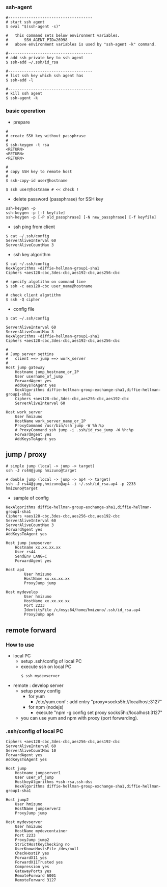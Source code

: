 ### ssh-agent

```
#-------------------------------------
# start ssh agent
$ eval "$(ssh-agent -s)"

#   this command sets below environment variables.
#		SSH_AGENT_PID=26998
#	above environment variables is used by "ssh-agent -k" command.

#-------------------------------------
# add ssh private key to ssh agent
$ ssh-add ~/.ssh/id_rsa

#-------------------------------------
# list ssh key which ssh agent has
$ ssh-add -l

#-------------------------------------
# kill ssh agent
$ ssh-agent -k
```

### basic operation

- prepare

```
#
# create SSH key without passphrase
#
$ ssh-keygen -t rsa
<RETURN>
<RETURN>
<RETURN>

#
# copy SSH key to remote host
#
$ ssh-copy-id user@hostname

$ ssh user@hostname # << check !
```

- delete password (passphrase) for SSH key

```
ssh-keygen -p
ssh-keygen -p [-f keyfile]
ssh-keygen -p [-P old_passphrase] [-N new_passphrase] [-f keyfile]
```

- ssh ping from client

```
$ cat ~/.ssh/config
ServerAliveInterval 60
ServerAliveCountMax 3
```

- ssh key algorithm

```
$ cat ~/.ssh/config
KexAlgorithms +diffie-hellman-group1-sha1
Ciphers +aes128-cbc,3des-cbc,aes192-cbc,aes256-cbc
```

```
# specify algotithm on command line
$ ssh -c aes128-cbc user_name@hostname
```

```
# check client algotithm
$ ssh -Q cipher
```

- config file
```
$ cat ~/.ssh/config

ServerAliveInterval 60
ServerAliveCountMax 3
KexAlgorithms +diffie-hellman-group1-sha1
Ciphers +aes128-cbc,3des-cbc,aes192-cbc,aes256-cbc

#
# Jump server settins
#   client ==> jump ==> work_server
#
Host jump gateway
    Hostname jump_hostname_or_IP
    User username_of_jump
    ForwardAgent yes
    AddKeysToAgent yes
    KexAlgorithms diffie-hellman-group-exchange-sha1,diffie-hellman-group1-sha1
    Ciphers +aes128-cbc,3des-cbc,aes256-cbc,aes192-cbc
    ServerAliveInterval 60

Host work_server
    User hmizuno
    HostName work_server_name_or_IP
    ProxyCommand /usr/bin/ssh jump -W %h:%p
    # ProxyCommand ssh jump -i .ssh/id_rsa_jump -W %h:%p
    ForwardAgent yes
    AddKeysToAgent yes
```

## jump / proxy
```
# simple jump (local -> jump -> target)
ssh -J rs44@jump hmizuno@target

# double jump (local -> jump -> ap4 -> target)
ssh -J rs44@jump,hmizuno@ap4 -i ~/.ssh/id_rsa.ap4 -p 2233 hmizuno@target
```

- sample of config
```
KexAlgorithms diffie-hellman-group-exchange-sha1,diffie-hellman-group1-sha1
Ciphers +aes128-cbc,3des-cbc,aes256-cbc,aes192-cbc
ServerAliveInterval 60
ServerAliveCountMax 3
ForwardAgent yes
AddKeysToAgent yes

Host jump jumpserver
    Hostname xx.xx.xx.xx
    User rs44
    SendEnv LANG=C
    ForwardAgent yes

Host ap4
        User hmizuno
        HostName xx.xx.xx.xx
        ProxyJump jump

Host mydevelop
        User hmizuno
        HostName xx.xx.xx.xx
        Port 2233
        IdentityFile /c/msys64/home/hmizuno/.ssh/id_rsa.ap4
        ProxyJump ap4
```

## remote forward
### How to use
- local PC
  - setup .ssh/config of local PC
  - execute ssh on local PC
    ```
    $ ssh mydevserver
    ```
- remote : develop server
  - setup proxy config
    - for yum
      - /etc/yum.conf : add entry "proxy=socks5h://localhost:3127"
    - for npm (nodejs)
      - execute "npm -g config set proxy socks5h://localhost:3127"
  - you can use yum and npm with proxy (port forwarding).

### .ssh/config of local PC
```
Ciphers +aes128-cbc,3des-cbc,aes256-cbc,aes192-cbc
ServerAliveInterval 60
ServerAliveCountMax 10
ForwardAgent yes
AddKeysToAgent yes

Host jump
    Hostname jumpserver1
    User user_of_jump
    HostkeyAlgorithms +ssh-rsa,ssh-dss
    KexAlgorithms diffie-hellman-group-exchange-sha1,diffie-hellman-group1-sha1

Host jump2
    User hmizuno
    HostName jumpserver2
    ProxyJump jump

Host mydevserver
    User hmizuno
    HostName mydevcontainer
    Port 2233
    ProxyJump jump2
    StrictHostKeyChecking no
    UserKnownHostsFile /dev/null
    CheckHostIP yes
    ForwardX11 yes
    ForwardX11Trusted yes
    Compression yes
    GatewayPorts yes
    RemoteForward 6001
    RemoteForward 3127
```

